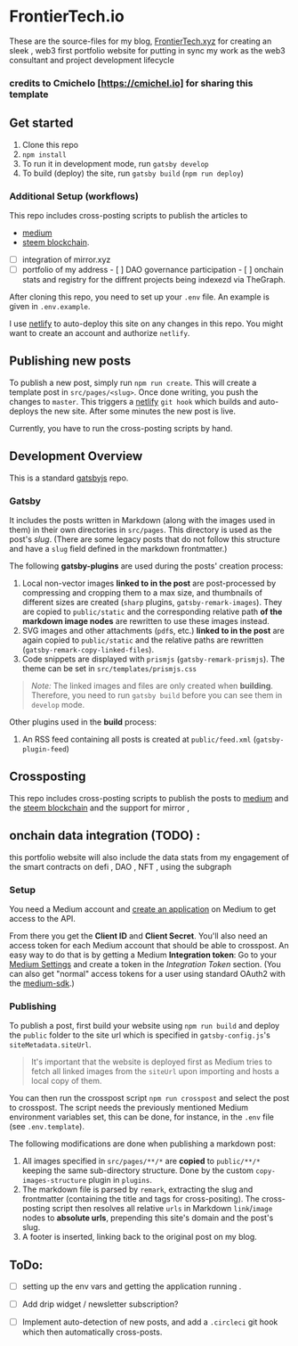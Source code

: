 # FrontierTech.io

These are the source-files for my blog, [FrontierTech.xyz](https://cmichel.io) for creating an sleek , web3 first portfolio website for putting in sync my work as the web3 consultant and project development lifecycle

### credits to Cmichelo [https://cmichel.io] for sharing this template 

## Get started

1. Clone this repo
1. `npm install`
1. To run it in development mode, run `gatsby develop`
1. To build (deploy) the site, run `gatsby build` (`npm run deploy`)


### Additional Setup (workflows)

This repo includes cross-posting scripts to publish the articles to 
 - [medium](https://medium.com) 
 - [steem blockchain](https://steemit.com).
 - [ ] integration of mirror.xyz
 - [ ] portfolio of my address
        - [ ] DAO governance participation
        - [ ] onchain stats and registry for the diffrent projects being indexezd via TheGraph. 

After cloning this repo, you need to set up your `.env` file. An example is given in `.env.example`.

I use [netlify](https://netlify.com) to auto-deploy this site on any changes in this repo. You might want to create an account and authorize `netlify`.


## Publishing new posts

To publish a new post, simply run `npm run create`. This will create a template post in `src/pages/<slug>`.
Once done writing, you push the changes to `master`.
This triggers a [netlify](https://netlify.com) `git hook` which builds and auto-deploys the new site. After some minutes the new post is live.

Currently, you have to run the cross-posting scripts by hand.

## Development Overview

This is a standard [gatsbyjs](https://gatsbyjs.org) repo.

### Gatsby

It includes the posts written in Markdown (along with the images used in them) in their own directories in `src/pages`. This directory is used as the post's _slug_. (There are some legacy posts that do not follow this structure and have a `slug` field defined in the markdown frontmatter.)

The following **gatsby-plugins** are used during the posts' creation process:
1. Local non-vector images **linked to in the post** are post-processed by compressing and cropping them to a max size, and thumbnails of different sizes are created (`sharp` plugins, `gatsby-remark-images`).
They are copied to `public/static` and the corresponding relative path **of the markdown image nodes** are rewritten to use these images instead.
1. SVG images and other attachments (`pdf`s, etc.) **linked to in the post** are again copied to `public/static` and the relative paths are rewritten (`gatsby-remark-copy-linked-files`).
1. Code snippets are displayed with `prismjs` (`gatsby-remark-prismjs`). The theme can be set in `src/templates/prismjs.css`

> _Note:_ The linked images and files are only created when **building**. Therefore, you need to run `gatsby build` before you can see them in `develop` mode.

Other plugins used in the **build** process:
1. An RSS feed containing all posts is created at `public/feed.xml` (`gatsby-plugin-feed`)


## Crossposting

This repo includes cross-posting scripts to publish the posts to [medium](https://medium.com) and the [steem blockchain](https://steemit.com) and the support for mirror , 


## onchain data integration (TODO) : 

this portfolio website will also include the data stats from my engagement of the smart contracts on defi , DAO , NFT , using  the subgraph

### Setup

You need a Medium account and [create an application](https://medium.com/me/applications) on Medium to get access to the API.

From there you get the **Client ID** and **Client Secret**.
You'll also need an access token for each Medium account that should be able to crosspost.
An easy way to do that is by getting a Medium **Integration token**:
Go to your [Medium Settings](https://medium.com/me/settings) and create a token in the _Integration Token_ section.
(You can also get "normal" access tokens for a user using standard OAuth2 with the [medium-sdk](https://github.com/Medium/medium-sdk-nodejs#usage).)

### Publishing

To publish a post, first build your website using `npm run build` and deploy the `public` folder to the site url which is specified in `gatsby-config.js`'s `siteMetadata.siteUrl`.

> It's important that the website is deployed first as Medium tries to fetch all linked images from the `siteUrl` upon importing and hosts a local copy of them.

You can then run the crosspost script `npm run crosspost` and select the post to crosspost.
The script needs the previously mentioned Medium environment variables set, this can be done, for instance, in the `.env` file (see `.env.template`).

The following modifications are done when publishing a markdown post:
1. All images specified in `src/pages/**/*` are **copied** to `public/**/*` keeping the same sub-directory structure. Done by the custom `copy-images-structure` plugin in `plugins`.
2. The markdown file is parsed by `remark`, extracting the slug and frontmatter (containing the title and tags for cross-positing). The cross-posting script then resolves all relative `urls` in Markdown `link`/`image` nodes to **absolute urls**, prepending this site's domain and the post's slug.
3. A footer is inserted, linking back to the original post on my blog.

## ToDo:
* [ ]  setting up the env vars and getting the application running .
* [ ] Add drip widget / newsletter subscription?
* [ ] Implement auto-detection of new posts, and add a `.circleci` git hook which then automatically cross-posts.

